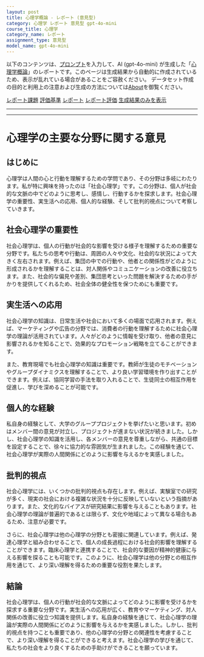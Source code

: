 ```yaml
---
layout: post
title: 心理学概論 - レポート (意見型)
category: 心理学 レポート 意見型 gpt-4o-mini
course_title: 心理学
category_name: レポート
assignment_type: 意見型
model_name: gpt-4o-mini
---
```


以下のコンテンツは、[プロンプト](http://127.0.0.1:8000/generated/心理学/gpt-4o-mini/prompt_レポート-意見型.md)を入力して、AI (gpt-4o-mini) が生成した「[心理学概論](/contents/心理学/)」のレポートです。このページは生成結果から自動的に作成されているため、表示が乱れている場合があることをご容赦ください。
データセット作成の目的と利用上の注意および生成の方法については[About](/About)を御覧ください。

[レポート課題](../レポート課題-意見型)
[評価基準](../評価基準-意見型)
[レポート](../レポート-意見型)
[レポート評価](../レポート評価-意見型)
[生成結果のみを表示](http://127.0.0.1:8000/generated/心理学/gpt-4o-mini/レポート-意見型.md)
  

***
***
  
# 心理学の主要な分野に関する意見

## はじめに

心理学は人間の心と行動を理解するための学問であり、その分野は多岐にわたります。私が特に興味を持ったのは「社会心理学」です。この分野は、個人が社会的な文脈の中でどのように思考し、感情し、行動するかを探求します。社会心理学の重要性、実生活への応用、個人的な経験、そして批判的視点について考察していきます。

## 社会心理学の重要性

社会心理学は、個人の行動が社会的な影響を受ける様子を理解するための重要な分野です。私たちの思考や行動は、周囲の人々や文化、社会的な状況によって大きく左右されます。例えば、集団の中での行動や、他者との関係性がどのように形成されるかを理解することは、対人関係やコミュニケーションの改善に役立ちます。また、社会的な偏見や差別、集団思考といった問題を解決するための手がかりを提供してくれるため、社会全体の健全性を保つためにも重要です。

## 実生活への応用

社会心理学の知識は、日常生活や社会において多くの場面で応用されます。例えば、マーケティングや広告の分野では、消費者の行動を理解するために社会心理学の理論が活用されています。人々がどのように情報を受け取り、他者の意見に影響されるかを知ることで、効果的なプロモーション戦略を立てることができます。

また、教育現場でも社会心理学の知識は重要です。教師が生徒のモチベーションやグループダイナミクスを理解することで、より良い学習環境を作り出すことができます。例えば、協同学習の手法を取り入れることで、生徒同士の相互作用を促進し、学びを深めることが可能です。

## 個人的な経験

私自身の経験として、大学のグループプロジェクトを挙げたいと思います。初めはメンバー間の意見が対立し、プロジェクトが進まない状況が続きました。しかし、社会心理学の知識を活用し、各メンバーの意見を尊重しながら、共通の目標を設定することで、徐々に協力的な雰囲気が生まれました。この経験を通じて、社会心理学が実際の人間関係にどのように影響を与えるかを実感しました。

## 批判的視点

社会心理学には、いくつかの批判的視点も存在します。例えば、実験室での研究が多く、現実の社会における複雑な状況を十分に反映していないという指摘があります。また、文化的なバイアスが研究結果に影響を与えることもあります。社会心理学の理論が普遍的であるとは限らず、文化や地域によって異なる場合もあるため、注意が必要です。

さらに、社会心理学は他の心理学の分野とも密接に関連しています。例えば、発達心理学と組み合わせることで、個人の成長過程における社会的影響を理解することができます。臨床心理学と連携することで、社会的な要因が精神的健康に与える影響を探ることも可能です。このように、社会心理学は他の分野との相互作用を通じて、より深い理解を得るための重要な役割を果たします。

## 結論

社会心理学は、個人の行動が社会的な文脈によってどのように影響を受けるかを探求する重要な分野です。実生活への応用が広く、教育やマーケティング、対人関係の改善に役立つ知識を提供します。私自身の経験を通じて、社会心理学の理論が実際の人間関係にどのように影響を与えるかを実感しました。しかし、批判的視点を持つことも重要であり、他の心理学の分野との関連性を考慮することで、より深い理解を得ることができると考えます。社会心理学の学びを通じて、私たちの社会をより良くするための手助けができることを願っています。
